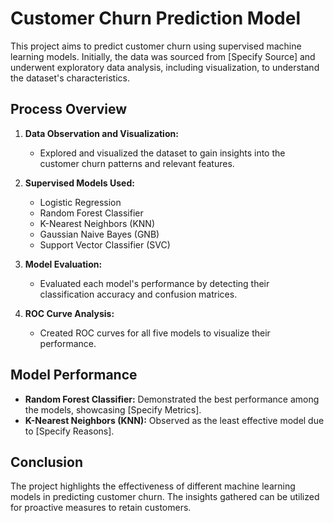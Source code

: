 # Customer Churn Prediction Model

This project aims to predict customer churn using supervised machine learning models. Initially, the data was sourced from [Specify Source] and underwent exploratory data analysis, including visualization, to understand the dataset's characteristics.

## Process Overview
1. **Data Observation and Visualization:** 
    - Explored and visualized the dataset to gain insights into the customer churn patterns and relevant features.

2. **Supervised Models Used:**
    - Logistic Regression
    - Random Forest Classifier
    - K-Nearest Neighbors (KNN)
    - Gaussian Naive Bayes (GNB)
    - Support Vector Classifier (SVC)

3. **Model Evaluation:**
    - Evaluated each model's performance by detecting their classification accuracy and confusion matrices.

4. **ROC Curve Analysis:**
    - Created ROC curves for all five models to visualize their performance.

## Model Performance
- **Random Forest Classifier:** Demonstrated the best performance among the models, showcasing [Specify Metrics].
- **K-Nearest Neighbors (KNN):** Observed as the least effective model due to [Specify Reasons].
  
## Conclusion
The project highlights the effectiveness of different machine learning models in predicting customer churn. The insights gathered can be utilized for proactive measures to retain customers.
